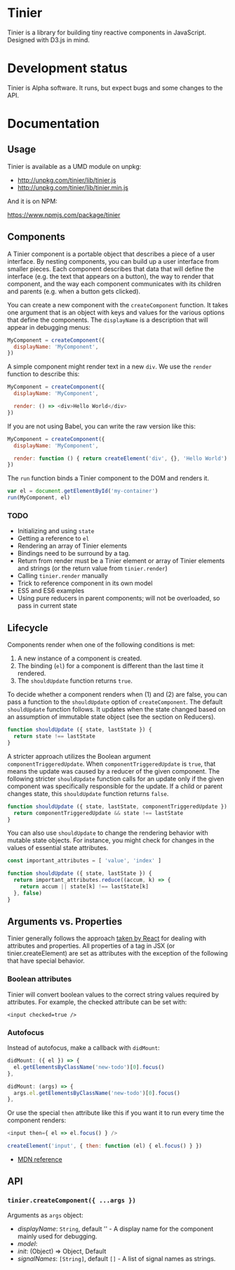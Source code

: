 # Tinier

Tinier is a library for building tiny reactive components in
JavaScript. Designed with D3.js in mind.

# Development status

Tinier is Alpha software. It runs, but expect bugs and some changes to the API.

# Documentation

## Usage

Tinier is available as a UMD module on unpkg:

- http://unpkg.com/tinier/lib/tinier.js
- http://unpkg.com/tinier/lib/tinier.min.js

And it is on NPM:

https://www.npmjs.com/package/tinier

## Components

A Tinier component is a portable object that describes a piece of a user
interface. By nesting components, you can build up a user interface from smaller
pieces. Each component describes that data that will define the interface
(e.g. the text that appears on a button), the way to render that component, and
the way each component communicates with its children and parents (e.g. when a
button gets clicked).

You can create a new component with the `createComponent` function. It takes one
argument that is an object with keys and values for the various options that
define the components. The `displayName` is a description that will appear in
debugging menus:

```javascript
MyComponent = createComponent({
  displayName: 'MyComponent',
})
```

A simple component might render text in a new `div`. We use the `render`
function to describe this:

```javascript
MyComponent = createComponent({
  displayName: 'MyComponent',

  render: () => <div>Hello World</div>
})
```

If you are not using Babel, you can write the raw version like this:

```javascript
MyComponent = createComponent({
  displayName: 'MyComponent',

  render: function () { return createElement('div', {}, 'Hello World') }
})
```

The `run` function binds a Tinier component to the DOM and renders it.

```javascript
var el = document.getElementById('my-container')
run(MyComponent, el)
```

### TODO

- Initializing and using `state`
- Getting a reference to `el`
- Rendering an array of Tinier elements
- Bindings need to be surround by a tag.
- Return from render must be a Tinier element or array of Tinier elements and
  strings (or the return value from `tinier.render`)
- Calling `tinier.render` manually
- Trick to reference component in its own model
- ES5 and ES6 examples
- Using pure reducers in parent components; will not be overloaded, so pass in
  current state

## Lifecycle

Components render when one of the following conditions is met:

1. A new instance of a component is created.
2. The binding (`el`) for a component is different than the last time it
   rendered.
3. The `shouldUpdate` function returns `true`.

To decide whether a component renders when (1) and (2) are false, you can pass a
function to the `shouldUpdate` option of `createComponent`. The default
`shouldUpdate` function follows.  It updates when the state changed based on an
assumption of immutable state object (see the section on Reducers).

```javascript
function shouldUpdate ({ state, lastState }) {
  return state !== lastState
}
```

A stricter approach utilizes the Boolean argument `componentTriggeredUpdate`.
When `componentTriggeredUpdate` is `true`, that means the update was caused by a
reducer of the given component. The following stricter `shouldUpdate` function
calls for an update only if the given component was specifically responsible for
the update. If a child or parent changes state, this `shouldUpdate` function
returns `false`.

```javascript
function shouldUpdate ({ state, lastState, componentTriggeredUpdate }) {
  return componentTriggeredUpdate && state !== lastState
}
```

You can also use `shouldUpdate` to change the rendering behavior with mutable
state objects. For instance, you might check for changes in the values of
essential state attributes.

```javascript
const important_attributes = [ 'value', 'index' ]

function shouldUpdate ({ state, lastState }) {
  return important_attributes.reduce((accum, k) => {
    return accum || state[k] !== lastState[k]
  }, false)
}
```

## Arguments vs. Properties

Tinier generally follows the approach
[taken by React](https://facebook.github.io/react/docs/dom-elements.html) for
dealing with attributes and properties. All properties of a tag in JSX (or
tinier.createElement) are set as attributes with the exception of the following
that have special behavior.

### Boolean attributes

Tinier will convert boolean values to the correct string values required by
attributes. For example, the checked attribute can be set with:

```
<input checked=true />
```

### Autofocus

Instead of autofocus, make a callback with `didMount`:

```javascript
didMount: ({ el }) => {
  el.getElementsByClassName('new-todo')[0].focus()
},
```

```javascript
didMount: (args) => {
  args.el.getElementsByClassName('new-todo')[0].focus()
},
```

Or use the special `then` attribute like this if you want it to run every time
the component renders:

```javascript
<input then={ el => el.focus() } />
```

```javascript
createElement('input', { then: function (el) { el.focus() } })
```

- [MDN reference](https://developer.mozilla.org/en-US/docs/Web/HTML/Attributes)

## API

### `tinier.createComponent({ ...args })`

Arguments as `args` object:

- *displayName*: `String`, default '' - A display name for the component mainly
  used for debugging.
- *model*:
- *init*: (Object) => Object, Default
- *signalNames*: `[String]`, default `[]` - A list of signal names as strings.
